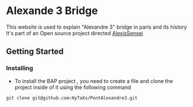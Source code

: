 # Alexande 3 Bridge

This website is used to explain "Alexandre 3" bridge in paris and its history
It's part of an Open source project directed [AlexisSensei](https://github.com/AlexisSensei)

## Getting Started

### Installing

* To install the BAP project , you need to create a file and clone the project inside of it using the following command 
```
git clone git@github.com:HyTaXx/PontAlexandre3.git
```

